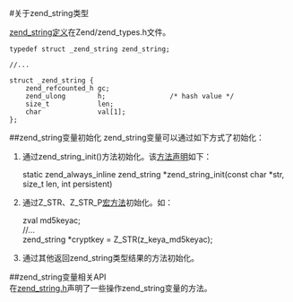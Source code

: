 #关于zend_string类型

[zend_string定义](https://github.com/php/php-src/blob/master/Zend/zend_types.h#L162-L167)在Zend/zend_types.h文件。 

	typedef struct _zend_string zend_string;

	//...

	struct _zend_string {
		zend_refcounted_h gc;
		zend_ulong        h;                /* hash value */
		size_t            len;
		char              val[1];
	};

##zend_string变量初始化
zend_string变量可以通过如下方式了初始化：

1. 通过zend\_string\_init()方法初始化。该[方法声明](https://github.com/php/php-src/blob/master/Zend/zend_string.h#L156-L163)如下：

	static zend\_always\_inline zend\_string *zend\_string\_init(const char *str, size_t len, int persistent)
		
2. 通过Z\_STR、Z\_STR\_P[宏方法](https://github.com/php/php-src/blob/master/Zend/zend_types.h#L518-L519)初始化。如：

	zval md5keyac;  
	//...  
	zend_string *cryptkey = Z\_STR(z\_keya\_md5keyac);

3. 通过其他返回zend_string类型结果的方法初始化。


##zend_string变量相关API   
在[zend_string.h](https://github.com/php/php-src/blob/master/Zend/zend_string.h)声明了一些操作zend_string变量的方法。